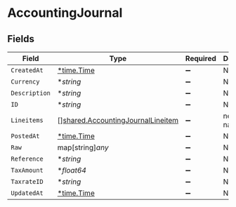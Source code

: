 # AccountingJournal


## Fields

| Field                                                                                         | Type                                                                                          | Required                                                                                      | Description                                                                                   |
| --------------------------------------------------------------------------------------------- | --------------------------------------------------------------------------------------------- | --------------------------------------------------------------------------------------------- | --------------------------------------------------------------------------------------------- |
| `CreatedAt`                                                                                   | [*time.Time](https://pkg.go.dev/time#Time)                                                    | :heavy_minus_sign:                                                                            | N/A                                                                                           |
| `Currency`                                                                                    | **string*                                                                                     | :heavy_minus_sign:                                                                            | N/A                                                                                           |
| `Description`                                                                                 | **string*                                                                                     | :heavy_minus_sign:                                                                            | N/A                                                                                           |
| `ID`                                                                                          | **string*                                                                                     | :heavy_minus_sign:                                                                            | N/A                                                                                           |
| `Lineitems`                                                                                   | [][shared.AccountingJournalLineitem](../../../pkg/models/shared/accountingjournallineitem.md) | :heavy_minus_sign:                                                                            | new field name                                                                                |
| `PostedAt`                                                                                    | [*time.Time](https://pkg.go.dev/time#Time)                                                    | :heavy_minus_sign:                                                                            | N/A                                                                                           |
| `Raw`                                                                                         | map[string]*any*                                                                              | :heavy_minus_sign:                                                                            | N/A                                                                                           |
| `Reference`                                                                                   | **string*                                                                                     | :heavy_minus_sign:                                                                            | N/A                                                                                           |
| `TaxAmount`                                                                                   | **float64*                                                                                    | :heavy_minus_sign:                                                                            | N/A                                                                                           |
| `TaxrateID`                                                                                   | **string*                                                                                     | :heavy_minus_sign:                                                                            | N/A                                                                                           |
| `UpdatedAt`                                                                                   | [*time.Time](https://pkg.go.dev/time#Time)                                                    | :heavy_minus_sign:                                                                            | N/A                                                                                           |